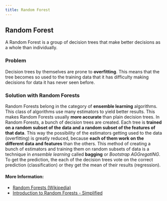 ```yaml
---
title: Random Forest
---
```

## Random Forest
A Random Forest is a group of decision trees that make better decisions as a whole than individually.

### Problem
Decision trees by themselves are prone to **overfitting**. This means that the tree becomes so used to the training data that it has difficulty making decisions for data it has never seen before.

### Solution with Random Forests
Random Forests belong in the category of **ensemble learning** algorithms. This class of algorithms use many estimators to yield better results. This makes Random Forests usually **more accurate** than plain decision trees. In Random Forests, a bunch of decision trees are created. Each tree is **trained on a random subset of the data and a random subset of the features of that data**. This way the possibility of the estimators getting used to the data (overfitting) is greatly reduced, because **each of them work on the different data and features** than the others. This method of creating a bunch of estimators and training them on random subsets of data is a technique in *ensemble learning* called **bagging** or *Bootstrap AGGregatING*. To get the prediction, the each of the decision trees vote on the correct prediction (classification) or they get the mean of their results (regression).

#### More Information:
- <a href='https://www.wikiwand.com/en/Random_forest' target='_blank' rel='nofollow'>Random Forests (Wikipedia)</a>
- <a href='https://www.analyticsvidhya.com/blog/2014/06/introduction-random-forest-simplified/' target='_blank' rel='nofollow'>Introduction to Random Forests - Simplified</a>
